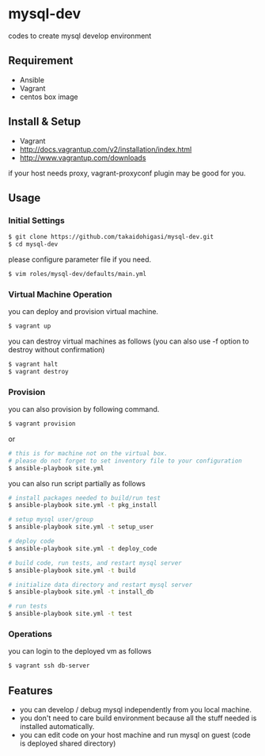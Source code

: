 # mysql-dev
codes to create mysql develop environment

## Requirement

- Ansible
- Vagrant
 - centos box image

## Install & Setup

- Vagrant
 - http://docs.vagrantup.com/v2/installation/index.html
 - http://www.vagrantup.com/downloads

if your host needs proxy, vagrant-proxyconf plugin may be good for you.

## Usage

### Initial Settings

```bash
$ git clone https://github.com/takaidohigasi/mysql-dev.git
$ cd mysql-dev
```

please configure parameter file if you need.

```bash
$ vim roles/mysql-dev/defaults/main.yml
```

### Virtual Machine Operation

you can deploy and provision virtual machine.

```bash
$ vagrant up
```

you can destroy virtual machines as follows (you can also use -f option to destroy without confirmation)
```bash
$ vagrant halt
$ vagrant destroy
```

### Provision

you can also provision by following command.

```bash
$ vagrant provision
```

or

```bash
# this is for machine not on the virtual box.
# please do not forget to set inventory file to your configuration
$ ansible-playbook site.yml
```

you can also run script partially as follows

```bash
# install packages needed to build/run test
$ ansible-playbook site.yml -t pkg_install

# setup mysql user/group
$ ansible-playbook site.yml -t setup_user

# deploy code
$ ansible-playbook site.yml -t deploy_code

# build code, run tests, and restart mysql server
$ ansible-playbook site.yml -t build

# initialize data directory and restart mysql server
$ ansible-playbook site.yml -t install_db

# run tests
$ ansible-playbook site.yml -t test
```

### Operations

you can login to the deployed vm as follows

```bash
$ vagrant ssh db-server
```

## Features

- you can develop / debug mysql independently from you local machine.
- you don't need to care build environment because all the stuff needed is installed automatically.
- you can edit code on your host machine and run mysql on guest (code is deployed shared directory)
